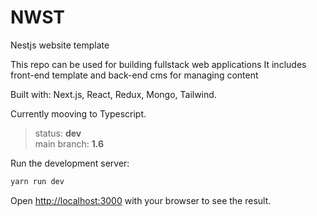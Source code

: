 # NWST
Nestjs website template 

This repo can be used for building fullstack web applications
It includes front-end template and back-end cms for managing content

Built with: Next.js, React, Redux, Mongo, Tailwind.

Currently mooving to Typescript.

> status: **dev**  
> main branch: **1.6**

Run the development server:

```bash
yarn run dev
```

Open [http://localhost:3000](http://localhost:3000) with your browser to see the result.

